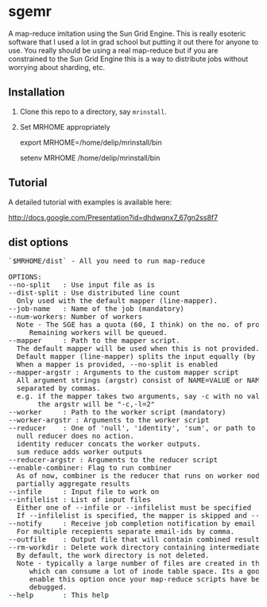 sgemr
=====

A map-reduce imitation using the Sun Grid Engine. This is really esoteric software that I used a lot in grad school but 
putting it out there for anyone to use. You really should be using a real map-reduce but if you are constrained to the Sun Grid Engine
this is a way to distribute jobs without worrying about sharding, etc.

Installation
------------

1. Clone this repo to a directory, say `mrinstall`.
2. Set MRHOME appropriately

	export MRHOME=/home/delip/mrinstall/bin
	
	setenv MRHOME /home/delip/mrinstall/bin

Tutorial
--------
A detailed tutorial with examples is available here:

http://docs.google.com/Presentation?id=dhdwqnx7_67gn2ss8f7

dist options
-------------
<pre>
`$MRHOME/dist` - All you need to run map-reduce

OPTIONS:
--no-split   : Use input file as is
--dist-split : Use distributed line count
  Only used with the default mapper (line-mapper).
--job-name   : Name of the job (mandatory)
--num-workers: Number of workers
  Note - The SGE has a quota (60, I think) on the no. of processes per user. 
	 Remaining workers will be queued.
--mapper     : Path to the mapper script.
  The default mapper will be used when this is not provided.
  Default mapper (line-mapper) splits the input equally (by #lines). 
  When a mapper is provided, --no-split is enabled
--mapper-argstr : Arguments to the custom mapper script
  All argument strings (argstr) consist of NAME=VALUE or NAME, 
  separated by commas.
  e.g. if the mapper takes two arguments, say -c with no value and -l 2, 
       the argstr will be "-c,-l=2"
--worker     : Path to the worker script (mandatory)
--worker-argstr : Arguments to the worker script
--reducer    : One of 'null', 'identity', 'sum', or path to the reducer script.
  null reducer does no action.
  identity reducer concats the worker outputs.
  sum reduce adds worker outputs
--reducer-argstr : Arguments to the reducer script
--enable-combiner: Flag to run combiner
  As of now, combiner is the reducer that runs on worker nodes to 
  partially aggregate results
--infile     : Input file to work on
--infilelist : List of input files
  Either one of --infile or --infilelist must be specified
  If --infilelist is specified, the mapper is skipped and --no-split is enabled.
--notify     : Receive job completion notification by email
  For multiple recepients separate email-ids by comma.
--outfile    : Output file that will contain combined result
--rm-workdir : Delete work directory containing intermediate files
  By default, the work directory is not deleted.
  Note - typically a large number of files are created in the work directory 
	 which can consume a lot of inode table space. Its a good idea to 
	 enable this option once your map-reduce scripts have been tested and
	 debugged.
--help       : This help
</pre>
